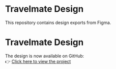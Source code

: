 # Travelmate Design
This repository contains design exports from Figma.
# Travelmate Design
The design is now available on GitHub:  
👉 [Click here to view the project](https://www.figma.com/proto/jA0C21Cy1y6YmQ4ahBkTnA/travelmate?node-id=0-1&t=LtlgtnrnIGHQNt2s-1)
